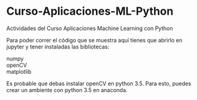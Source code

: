 # Curso-Aplicaciones-ML-Python
Actividades del Curso Aplicaciones Machine Learning con Python

Para poder correr el código que se muestra aquí tienes que abrirlo en jupyter y tener instaladas las bibliotecas:

numpy <br>
openCV <br>
matplotlib <br>

Es probable que debas instalar openCV en python 3.5. Para esto, puedes crear un ambiente con python 3.5 en anaconda.
